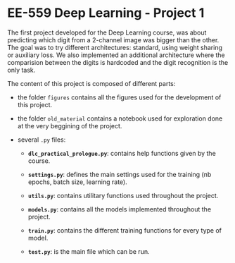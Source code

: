 # EE-559 Deep Learning - Project 1

The first project developed for the Deep Learning course, was about predicting which digit from a 2-channel image was bigger than the other. The goal was to try different architectures: standard, using weight sharing or auxiliary loss. We also implemented an additional architecture where the comparision between the digits is hardcoded and the digit recognition is the only task.

The content of this project is composed of different parts:

- the folder `figures` contains all the figures used for the development of this project. 

- the folder `old_material` contains a notebook used for exploration done at the very beggining of the project.

- several `.py` files:

    - **`dlc_practical_prologue.py`**: contains help functions given by the course.

    - **`settings.py`**: defines the main settings used for the training (nb epochs, batch size, learning rate).

    - **`utils.py`**: contains utilitary functions used throughout the project.

    - **`models.py`**: contains all the models implemented throughout the project.

    - **`train.py`**: contains the different training functions for every type of model.

    - **`test.py`**: is the main file which can be run.